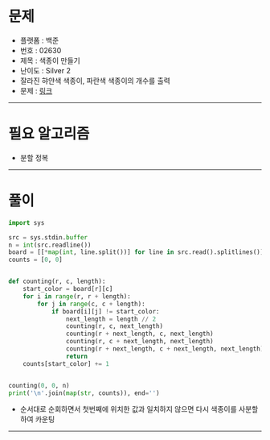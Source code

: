 # 문제
- 플랫폼 : 백준
- 번호 : 02630
- 제목 : 색종이 만들기
- 난이도 : Silver 2
- 잘라진 햐얀색 색종이, 파란색 색종이의 개수를 출력
- 문제 : <a href="https://www.acmicpc.net/problem/2630" target="_blank">링크</a>

---

# 필요 알고리즘
- 분할 정복

---

# 풀이
```python
import sys

src = sys.stdin.buffer
n = int(src.readline())
board = [[*map(int, line.split())] for line in src.read().splitlines()]
counts = [0, 0]


def counting(r, c, length):
    start_color = board[r][c]
    for i in range(r, r + length):
        for j in range(c, c + length):
            if board[i][j] != start_color:
                next_length = length // 2
                counting(r, c, next_length)
                counting(r + next_length, c, next_length)
                counting(r, c + next_length, next_length)
                counting(r + next_length, c + next_length, next_length)
                return
    counts[start_color] += 1


counting(0, 0, n)
print('\n'.join(map(str, counts)), end='')
```
- 순서대로 순회하면서 첫번째에 위치한 값과 일치하지 않으면 다시 색종이를 사분할하여 카운팅

---
